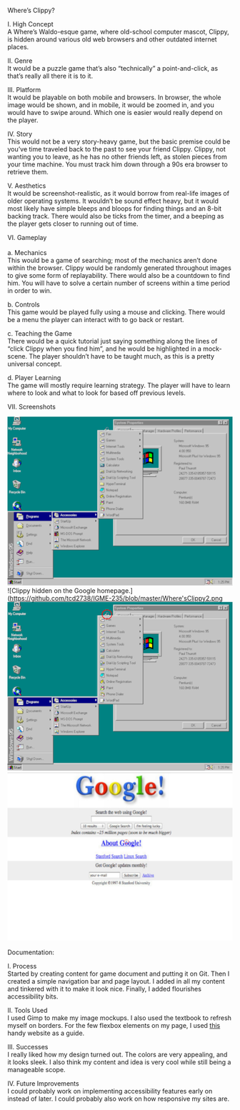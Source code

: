 Where’s Clippy?

I. High Concept <br>
A Where’s Waldo-esque game, where old-school computer mascot, Clippy, is hidden around various old web 
browsers and other outdated internet places.

II. Genre <br>
It would be a puzzle game that’s also “technically” a point-and-click, as that’s really all there it is
to it.

III. Platform <br>
It would be playable on both mobile and browsers. In browser, the whole image would be shown, and in 
mobile, it would be zoomed in, and you would have to swipe around. Which one is easier would really 
depend on the player.

IV. Story <br>
This would not be a very story-heavy game, but the basic premise could be you’ve time traveled back to 
the past to see your friend Clippy. Clippy, not wanting you to leave, as he has no other friends left, as
stolen pieces from your time machine. You must track him down through a 90s era browser to retrieve them.

V. Aesthetics <br>
It would be screenshot-realistic, as it would borrow from real-life images of older operating systems. It 
wouldn’t be sound effect heavy, but it would most likely have simple bleeps and bloops for finding things 
and an 8-bit backing track. There would also be ticks from the timer, and a beeping as the player gets 
closer to running out of time.

VI. Gameplay <br> <br>
  a. Mechanics <br>
    This would be a game of searching; most of the mechanics aren’t done within the browser. Clippy would 
    be randomly generated throughout images to give some form of replayability. There would also be a 
    countdown to find him. You will have to solve a certain number of screens within a time period in order
    to win.
    
  b. Controls <br>
    This game would be played fully using a mouse and clicking. There would be a menu the player can 
    interact with to go back or restart.

  c. Teaching the Game <br>
    There would be a quick tutorial just saying something along the lines of “click Clippy when you 
    find him”, and he would be highlighted in a mock-scene. The player shouldn’t have to be taught much,
    as this is a pretty universal concept.
    
  d. Player Learning <br>
    The game will mostly require learning strategy. The player will have to learn where to look and what
    to look for based off previous levels.
    
VII. Screenshots <br>

![Clippy hidden in a Windows homepage.](https://github.com/tcd2738/IGME-235/blob/master/Where'sClippy.png) <br>
![Clippy hidden on the Google homepage.](https://github.com/tcd2738/IGME-235/blob/master/Where'sClippy2.png <br>
![Clippy circled in a Windows homepage.](https://github.com/tcd2738/IGME-235/blob/master/Where'sClippy1Found.png) <br>
![Clippy circled on the Google homepage.](https://github.com/tcd2738/IGME-235/blob/master/Where'sClippy2Found.png)

Documentation:

I. Process <br>
Started by creating content for game document and putting it on Git. Then I created a simple navigation bar and 
page layout. I added in all my content and tinkered with it to make it look nice. Finally, I added flourishes
accessibility bits.

II. Tools Used <br>
I used Gimp to make my image mockups. I also used the textbook to refresh myself on borders. For the few
flexbox elements on my page, I used <a href = https://css-tricks.com/snippets/css/a-guide-to-flexbox>this</a> 
handy website as a guide.

III. Successes <br>
I really liked how my design turned out. The colors are very appealing, and it looks sleek. I also think my content
and idea is very cool while still being a manageable scope.

IV. Future Improvements <br>
I could probably work on implementing accessibility features early on instead of later. I could probably also work on
how responsive my sites are.

